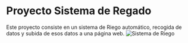 # Proyecto Sistema de Regado
Este proyecto consiste en un sistema de Riego automático, recogida de datos y subida de esos datos a una página web.
![Sistema de Riego](https://www.hwlibre.com/wp-content/uploads/2019/08/montaje-sistema-riego-automatico-arduino.png)
